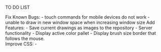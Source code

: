 TO DO LIST

Fix Known Bugs:
	- touch commands for mobile devices do not work
	- unable to draw in new window space when increasing window size
Add Features:
	- Save current drawings as images to the repository
	- Server functionality
	- Display active color pallet
	- Display brush size border that follows the mouse.  
Improve CSS:
	- 
